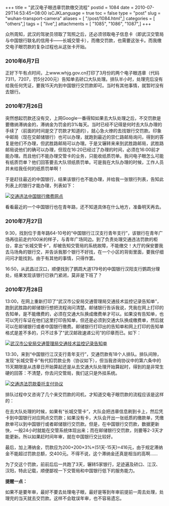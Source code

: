 +++
title = "武汉电子眼违章罚款缴交流程"
postid = 1084
date = 2010-07-29T14:53:45+08:00
isCJKLanguage = true
toc = false
type = "post"
slug = "wuhan-transport-camera"
aliases = [ "/post/1084.html",]
categories = [ "others",]
tags = [ "live",]
attachments = [ "1085", "1086", "1087",]
+++


众所周知，武汉的驾驶员领取了驾照之后，还必须领取电子信息卡（即武汉交管局与中国银行联名的信用卡——长城交管卡），而缴交罚款，也需要这张卡。而我缴交电子眼罚款的复杂过程也从这张卡开始。

### 2010年6月7日

正好下午有点时间，上www.whjg.gov.cn打印了3月份的两个电子眼违章（代码7311，7207，罚5分200元）告知单去硚口大队处理。排队半小时，处理完后没有给我任何凭证，要我15天内到中国银行交罚款即可。当时有其他事情，就暂时没有去银行。<!--more-->

### 2010年7月26日

突然想起罚款还没有交，上网Google一番得知如果去大队处理之后，不交罚款是要缴纳滞纳金的，滞纳金为罚金的3%每天。当时已经不记得是何时去大队办理的手续了（前面的时间是交了罚款才知道的），就心急火燎的去找银行交罚款。印象中邮局（现在交邮储银行）也可以办理，就跑到最近的崇仁路邮局询问，得到的答复是他们不办理，但武胜路邮局可以办理。于是又辗转来来到武胜路邮局，武胜路邮局说他们的确可以办理，但现在16:20已经过了办理的时间，必须在16:00前才能办理。而且他们不能办理交管卡的业务，只能收纸质罚单。我问电子眼怎么可能有纸质罚单？他们回答要去大队领纸质罚单。可是我在大队办理的时候，工作人员并未给我任何的纸质罚单啊！

于是赶往最近的中国银行，结果该银行也不能办理，并给我一张银行列表，告知此列表上的银行才能办理，列表如下：

[![](/uploads/2010/07/zgyh.jpg "交通违法中国银行缴费网点")](/uploads/2010/07/zgyh.jpg)

看看最近的一个中国银行也在青年路，还不知道具体在什么地方，准备明天再去。

### 2010年7月27日

9:30，找到位于青年路64-10号的“中国银行江汉支行青年支行”，该银行在青年广场再往前走约100米的样子，与青年广场同边。到了负责处理交通违法罚款的柜台，拿出“长城交管卡”，却被告知交管局的系统故障，不能缴交！大厅的保安要我去马场角的银行交，并告诉我那个银行不好找，在一个小区的背街里面，要我仔细问问才能找到。由于有其他的事情，只得作罢。

16:50，从武昌过汉口，顺便找到了鹦鹉大道179号的中国银行汉阳支行鹦鹉分理处，结果发现该银行已铁门紧闭，莫非是下班了？

### 2010年7月28日

13:00，在网上重新打印了“武汉市公安局交通管理局交通技术监控记录告知单”，跑到武胜路的邮储银行想把流程询问清楚。邮储银行告诉我说，凭我在网上打印的告知单，是不能缴费的，必须在交通大队换成缴费单才可以。如果没有告知单，也可以凭行车证在他们这里打印告知单，但还是必须到交通大队换成缴费单，然后就可以在邮储银行或者中国银行缴费。邮储银行打印出的告知单和网上打印的告知单格式是差不多的，只不过多了“武汉邮政速递公司”的印章而已。如下：

[![](/uploads/2010/07/jtwfgz.jpg "武汉市公安局交通管理局交通技术监控记录告知单")](/uploads/2010/07/jtwfgz.jpg)

13:30，来到“中国银行江汉支行青年支行”，交通罚款有18个人排队。排队间隙，发现“长城交管卡”有代扣罚款业务（协议如下），但当我咨询协议中的第六条中的15天期限是从违章日开始算起还是从去交通大队处理开始算起时，得到的是非常生硬的回答：不清楚，你去问交管局，我们这只是外挂系统。

[![](/uploads/2010/07/jtwfxy.jpg "交通违法罚款委托支付协议")](/uploads/2010/07/jtwfxy.jpg)

排队过程中又咨询了几个来交罚款的司机，才知道交电子眼罚款的流程应该是这样的：

在去大队处理的时候，如果有“长城交管卡”，大队会把违章信息刷到卡上，然后凭卡到中国银行对应网点交罚款；如果没有卡，大队会开出一张纸质的缴款单，凭缴款单可以到中国银行或者邮储银行交罚款。但是，在中国银行交罚款，数据更新快，一般24小时就能在交管系统体现出来；而在邮储银行交罚款，则要等2-3天才能更新。所以如果赶时间年审，就在中国银行交比较好。

最后，加上滞纳金，罚款应为200+200×3%×(51天-15天)=416元，由于规定滞纳金不能超过罚款总额，交400元。不得不说，这个滞纳金还真是相当的高啊……

为了交这个罚款，前前后后一共跑了3天，辗转5家银行，足迹遍及硚口、江汉、汉阳，特此记载，顺便鄙视一下交管局和中国银行低下的服务能力。

**提醒一点：**

如果不是要年审，最好不要去处理电子眼，最好是等到年审前提前一周去处理，处理完的当天就去交罚款。这样不会耽误年审，也不容易遗忘。

